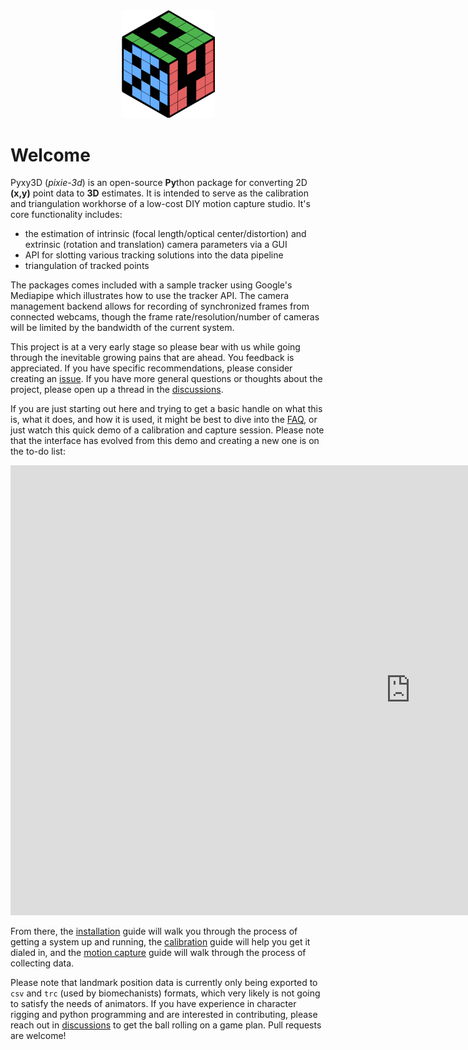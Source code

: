 <div align="center"><img src = "images/pyxy3d_logo.svg" width = "150"></div>


# Welcome

Pyxy3D (*pixie-3d*) is an open-source **Py**thon package for converting 2D **(x,y)** point data to **3D** estimates. It is intended to serve as the calibration and triangulation workhorse of a low-cost DIY motion capture studio. It's core functionality includes: 

- the estimation of intrinsic (focal length/optical center/distortion) and extrinsic (rotation and translation) camera parameters via a GUI
- API for slotting various tracking solutions into the data pipeline
- triangulation of tracked points

The packages comes included with a sample tracker using Google's Mediapipe which illustrates how to use the tracker API. The camera management backend allows for recording of synchronized frames from connected webcams, though the frame rate/resolution/number of cameras will be limited by the bandwidth of the current system.

This project is at a very early stage so please bear with us while going through the inevitable growing pains that are ahead. You feedback is appreciated. If you have specific recommendations, please consider creating an [issue](https://github.com/mprib/pyxy3d/issues). If you have more general questions or thoughts about the project, please open up a thread in the [discussions](https://github.com/mprib/pyxy3d/discussions).

If you are just starting out here and trying to get a basic handle on what this is, what it does, and how it is used, it might be best to dive into the [FAQ](), or just watch this quick demo of a calibration and capture session. Please note that the interface has evolved from this demo and creating a new one is on the to-do list:

<div align="center">
<iframe width="1280" height="720" src="https://www.youtube.com/embed/QHQKkLCE0e4" title="YouTube video player" frameborder="0" allow="accelerometer; autoplay; clipboard-write; encrypted-media; gyroscope; picture-in-picture; web-share" allowfullscreen></iframe> </div>

From there, the [installation]() guide will walk you through the process of getting a system up and running, the [calibration]() guide will help you get it dialed in, and the [motion capture]() guide will walk through the process of collecting data.

Please note that landmark position data is currently only being exported to `csv` and `trc` (used by biomechanists) formats, which very likely is not going to satisfy the needs of animators. If you have experience in character rigging and python programming and are interested in contributing, please reach out in [discussions]() to get the ball rolling on a game plan. Pull requests are welcome!